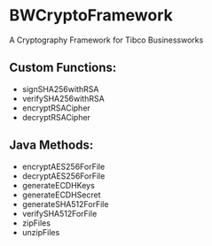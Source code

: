 # BWCryptoFramework
A Cryptography Framework for Tibco Businessworks

## Custom Functions:
  - signSHA256withRSA
  - verifySHA256withRSA
  - encryptRSACipher
  - decryptRSACipher
    
## Java Methods:
  - encryptAES256ForFile
  - decryptAES256ForFile
  - generateECDHKeys
  - generateECDHSecret
  - generateSHA512ForFile
  - verifySHA512ForFile
  - zipFiles
  - unzipFiles  
